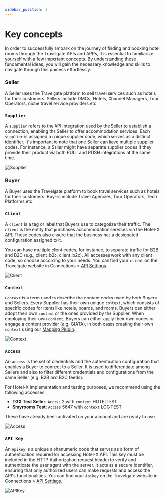 ```yaml
---
sidebar_position: 3
---
```


# Key concepts

In order to successfully embark on the journey of finding and booking hotel rooms through the Travelgate APIs and APPs, it is essential to familiarize yourself with a few important concepts. By understanding these fundamental ideas, you will gain the necessary knowledge and skills to navigate through this process effortlessly.

### Seller
A Seller uses the Travelgate platform to sell travel services such as hotels for their customers. Sellers include DMCs, Hotels, Channel Managers, Tour Operators, niche travel service providers etc.

### `Supplier`
A `supplier` refers to the API integration used by the Seller to establish a connection, enabling the Seller to offer accommodation services. Each `supplier` is assigned a unique supplier code, which serves as a distinct identifier. It's important to note that one Seller can have multiple supplier codes. For instance, a Seller might have separate supplier codes if they provide their product via both PULL and PUSH integrations at the same time.

![Supplier](https://storage.travelgate.com/docs/Supplier.png)


### Buyer
A Buyer uses the Travelgate platform to book travel services such as hotels for their customers. Buyers include Travel Agencies, Tour Operators, Tech Platforms etc.

### `Client`
A `client` is a tag or label that Buyers use to categorize their traffic. The `client` is the entity that purchases accommodation services via the Hotel-X API. These codes also ensure that the business has a designated configuration assigned to it.

You can have multiple client codes, for instance, to separate traffic for B2B and B2C (e.g., client_b2b, client_b2c). All accesses work with any client code, so choose according to your needs. You can find your `client` on the Travelgate website in Connections > [API Settings](https://app.travelgatex.com/connections/settings).

![Client](https://storage.travelgate.com/docs/Client.png)


### `Context`
`Context` is a term used to describe the content codes used by both Buyers and Sellers. Every Supplier has their own unique `context`, which consists of specific codes for items like hotels, boards, and rooms. Buyers can either adopt their own `context` or the ones provided by the Supplier. When employing their own `context`, Buyers can either apply their own codes or engage a content provider (e.g. GIATA), in both cases creating their own `context` using our [Mapping Plugin](../apis/for-buyers/hotel-x-pull-buyers-api/plugins/mapping.mdx).

![Context](https://storage.travelgate.com/docs/Context.png)


### `Access`
An `access` is the set of credentials and the authentication configuration that enables a Buyer to connect to a Seller. It is used to differentiate among Sellers and also to filter different credentials and configurations from the same Seller (e.g. B2B and B2C feeds). 

For Hotel-X implementation and testing purposes, we recommend using the following 
accesses:

* **TGX Test Seller**: `Access` 2 with `context` HOTELTEST
* **Smyrooms Test**: `Access` 5647 with `context` LOGITEST

These have already been activated on your account and are ready to use.

![Access](https://storage.travelgate.com/docs/Access.png)


### `API Key`

An `Apikey` is a unique alphanumeric code that serves as a form of authentication required for accessing Hotel-X API. This key must be included in the HTTP Authorization request header to verify and authenticate the user agent with the server. It acts as a secure identifier, ensuring that only authorized users can make requests and access the API's functionalities. You can find your `Apikey` on the Travelgate website in Connections > [API Settings](https://app.travelgatex.com/connections/settings).

![APIKey](https://storage.travelgate.com/docs/APIKey.png)
